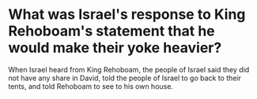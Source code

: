 # What was Israel's response to King Rehoboam's statement that he would make their yoke heavier?

When Israel heard from King Rehoboam, the people of Israel said they did not have any share in David, told the people of Israel to go back to their tents, and told Rehoboam to see to his own house. 